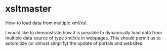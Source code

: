# xsltmaster

How-to load data from multiple xml/xsl.

I would like to demonstrate how it is possible to dynamically load data from multiple data source of type xml/xls in webpages.
This should permit us to automitize (or almost simplify) the update of portals and websites.
